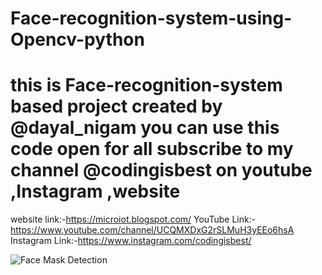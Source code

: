 # Face-recognition-system-using-Opencv-python
# this is Face-recognition-system based project created by @dayal_nigam you can use this code open for all subscribe to my channel @codingisbest on youtube ,Instagram ,website

website link:-https://microiot.blogspot.com/
YouTube Link:-https://www.youtube.com/channel/UCQMXDxG2rSLMuH3yEEo6hsA
Instagram Link:-https://www.instagram.com/codingisbest/


![Face Mask Detection](https://user-images.githubusercontent.com/57106200/140657042-bf5944a7-85cb-4667-8d73-4d6f557391f0.png)

